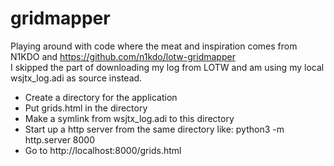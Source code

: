 # gridmapper

Playing around with code where the meat and inspiration comes from N1KDO and https://github.com/n1kdo/lotw-gridmapper    
I skipped the part of downloading my log from LOTW and am using my local wsjtx_log.adi as source instead.    

- Create a directory for the application
- Put grids.html in the directory
- Make a symlink from wsjtx_log.adi to this directory
- Start up a http server from the same directory like: python3 -m http.server 8000
- Go to http://localhost:8000/grids.html

